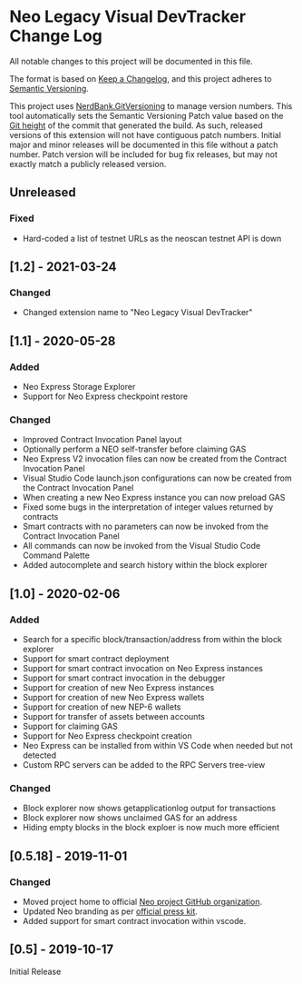 # Neo Legacy Visual DevTracker Change Log

All notable changes to this project will be documented in this file.

The format is based on [Keep a Changelog](https://keepachangelog.com/en/1.0.0/),
and this project adheres to [Semantic Versioning](https://semver.org/spec/v2.0.0.html).

This project uses [NerdBank.GitVersioning](https://github.com/AArnott/Nerdbank.GitVersioning)
to manage version numbers. This tool automatically sets the Semantic Versioning Patch
value based on the [Git height](https://github.com/AArnott/Nerdbank.GitVersioning#what-is-git-height)
of the commit that generated the build. As such, released versions of this extension
will not have contiguous patch numbers. Initial major and minor releases will be documented
in this file without a patch number. Patch version will be included for bug fix releases, but
may not exactly match a publicly released version.

## Unreleased

### Fixed

- Hard-coded a list of testnet URLs as the neoscan testnet API is down 

## [1.2] - 2021-03-24

### Changed

- Changed extension name to "Neo Legacy Visual DevTracker"

## [1.1] - 2020-05-28

### Added

- Neo Express Storage Explorer
- Support for Neo Express checkpoint restore

### Changed

- Improved Contract Invocation Panel layout
- Optionally perform a NEO self-transfer before claiming GAS
- Neo Express V2 invocation files can now be created from the Contract Invocation Panel
- Visual Studio Code launch.json configurations can now be created from the Contract Invocation Panel
- When creating a new Neo Express instance you can now preload GAS
- Fixed some bugs in the interpretation of integer values returned by contracts
- Smart contracts with no parameters can now be invoked from the Contract Invocation Panel
- All commands can now be invoked from the Visual Studio Code Command Palette
- Added autocomplete and search history within the block explorer

## [1.0] - 2020-02-06

### Added

- Search for a specific block/transaction/address from within the block explorer
- Support for smart contract deployment
- Support for smart contract invocation on Neo Express instances
- Support for smart contract invocation in the debugger
- Support for creation of new Neo Express instances
- Support for creation of new Neo Express wallets
- Support for creation of new NEP-6 wallets
- Support for transfer of assets between accounts
- Support for claiming GAS
- Support for Neo Express checkpoint creation
- Neo Express can be installed from within VS Code when needed but not detected
- Custom RPC servers can be added to the RPC Servers tree-view

### Changed

- Block explorer now shows getapplicationlog output for transactions
- Block explorer now shows unclaimed GAS for an address
- Hiding empty blocks in the block exploer is now much more efficient

## [0.5.18] - 2019-11-01

### Changed

- Moved project home to official [Neo project GitHub organization](https://github.com/neo-project).
- Updated Neo branding as per [official press kit](https://neo.org/presskit).
- Added support for smart contract invocation within vscode.

## [0.5] - 2019-10-17

Initial Release
